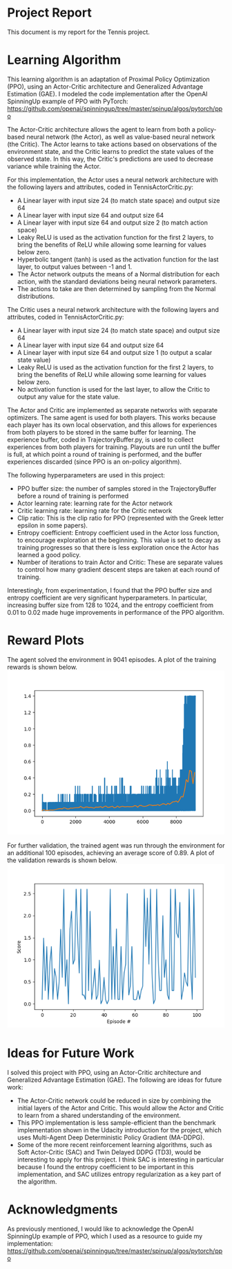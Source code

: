 # Project Report
This document is my report for the Tennis project.

# Learning Algorithm
This learning algorithm is an adaptation of Proximal Policy Optimization (PPO), using an Actor-Critic architecture and Generalized Advantage Estimation (GAE).  I modeled the code implementation after the OpenAI SpinningUp example of PPO with PyTorch:
https://github.com/openai/spinningup/tree/master/spinup/algos/pytorch/ppo

The Actor-Critic architecture allows the agent to learn from both a policy-based neural network (the Actor), as well as value-based neural network (the Critic).  The Actor learns to take actions based on observations of the environment state, and the Critic learns to predict the state values of the observed state.  In this way, the Critic's predictions are used to decrease variance while training the Actor.

For this implementation, the Actor uses a neural network architecture with the following layers and attributes, coded in TennisActorCritic.py:
* A Linear layer with input size 24 (to match state space) and output size 64
* A Linear layer with input size 64 and output size 64
* A Linear layer with input size 64 and output size 2 (to match action space)
* Leaky ReLU is used as the activation function for the first 2 layers, to bring the benefits of ReLU while allowing some learning for values below zero.
* Hyperbolic tangent (tanh) is used as the activation function for the last layer, to output values between -1 and 1.
* The Actor network outputs the means of a Normal distribution for each action, with the standard deviations being neural network parameters.
* The actions to take are then determined by sampling from the Normal distributions.

The Critic uses a neural network architecture with the following layers and attributes, coded in TennisActorCritic.py:
* A Linear layer with input size 24 (to match state space) and output size 64
* A Linear layer with input size 64 and output size 64
* A Linear layer with input size 64 and output size 1 (to output a scalar state value)
* Leaky ReLU is used as the activation function for the first 2 layers, to bring the benefits of ReLU while allowing some learning for values below zero.
* No activation function is used for the last layer, to allow the Critic to output any value for the state value.

The Actor and Critic are implemented as separate networks with separate optimizers.  The same agent is used for both players.  This works because each player has its own local observation, and this allows for experiences from both players to be stored in the same buffer for learning.  The experience buffer, coded in TrajectoryBuffer.py, is used to collect experiences from both players for training.  Playouts are run until the buffer is full, at which point a round of training is performed, and the buffer experiences discarded (since PPO is an on-policy algorithm).

The following hyperparameters are used in this project:
* PPO buffer size: the number of samples stored in the TrajectoryBuffer before a round of training is performed
* Actor learning rate: learning rate for the Actor network
* Critic learning rate: learning rate for the Critic network
* Clip ratio: This is the clip ratio for PPO (represented with the Greek letter epsilon in some papers).  
* Entropy coefficient: Entropy coefficient used in the Actor loss function, to encourage exploration at the beginning.  This value is set to decay as training progresses so that there is less exploration once the Actor has learned a good policy.
* Number of iterations to train Actor and Critic: These are separate values to control how many gradient descent steps are taken at each round of training.

Interestingly, from experimentation, I found that the PPO buffer size and entropy coefficient are very significant hyperparameters.  In particular, increasing buffer size from 128 to 1024, and the entropy coefficient from 0.01 to 0.02 made huge improvements in performance of the PPO algorithm.

# Reward Plots
The agent solved the environment in 9041 episodes.  A plot of the training rewards is shown below.
![Training Rewards Plot](tennis_project_try20_solved_9041_episodes.png "Training Rewards Plot")

For further validation, the trained agent was run through the environment for an additional 100 episodes, achieving an average score of 0.89.  A plot of the validation rewards is shown below.
![Validation Rewards Plot](tennis_project_validation_avg_0.89.png "Validation Rewards Plot")

# Ideas for Future Work
I solved this project with PPO, using an Actor-Critic architecture and Generalized Advantage Estimation (GAE).  The following are ideas for future work:
* The Actor-Critic network could be reduced in size by combining the initial layers of the Actor and Critic.  This would allow the Actor and Critic to learn from a shared understanding of the environment.
* This PPO implementation is less sample-efficient than the benchmark implementation shown in the Udacity introduction for the project, which uses Multi-Agent Deep Deterministic Policy Gradient (MA-DDPG).
* Some of the more recent reinforcement learning algorithms, such as Soft Actor-Critic (SAC) and Twin Delayed DDPG (TD3), would be interesting to apply for this project.  I think SAC is interesting in particular because I found the entropy coefficient to be important in this implementation, and SAC utilizes entropy regularization as a key part of the algorithm.

# Acknowledgments
As previously mentioned, I would like to acknowledge the OpenAI SpinningUp example of PPO, which I used as a resource to guide my implementation:
https://github.com/openai/spinningup/tree/master/spinup/algos/pytorch/ppo
